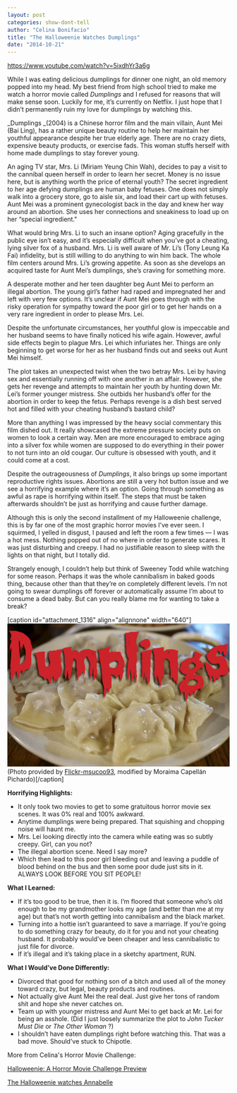```yaml
---
layout: post
categories: show-dont-tell
author: "Celina Bonifacio"
title: "The Halloweenie Watches Dumplings"
date: "2014-10-21"
---
```


https://www.youtube.com/watch?v=5ixdhYr3a6g

While I was eating delicious dumplings for dinner one night, an old memory popped into my head. My best friend from high school tried to make me watch a horror movie called _Dumplings_ and I refused for reasons that will make sense soon. Luckily for me, it’s currently on Netflix. I just hope that I didn’t permanently ruin my love for dumplings by watching this.

_Dumplings _(2004) is a Chinese horror film and the main villain, Aunt Mei (Bai Ling), has a rather unique beauty routine to help her maintain her youthful appearance despite her true elderly age. There are no crazy diets, expensive beauty products, or exercise fads. This woman stuffs herself with home made dumplings to stay forever young.

An aging TV star, Mrs. Li (Miriam Yeung Chin Wah), decides to pay a visit to the cannibal queen herself in order to learn her secret. Money is no issue here, but is anything worth the price of eternal youth? The secret ingredient to her age defying dumplings are human baby fetuses. One does not simply walk into a grocery store, go to aisle six, and load their cart up with fetuses. Aunt Mei was a prominent gynecologist back in the day and knew her way around an abortion. She uses her connections and sneakiness to load up on her “special ingredient."

What would bring Mrs. Li to such an insane option? Aging gracefully in the public eye isn’t easy, and it’s especially difficult when you’ve got a cheating, lying silver fox of a husband. Mrs. Li is well aware of Mr. Li’s (Tony Leung Ka Fai) infidelity, but is still willing to do anything to win him back. The whole film centers around Mrs. Li’s growing appetite. As soon as she develops an acquired taste for Aunt Mei’s dumplings, she’s craving for something more.

A desperate mother and her teen daughter beg Aunt Mei to perform an illegal abortion. The young girl’s father had raped and impregnated her and left with very few options. It’s unclear if Aunt Mei goes through with the risky operation for sympathy toward the poor girl or to get her hands on a very rare ingredient in order to please Mrs. Lei.

Despite the unfortunate circumstances, her youthful glow is impeccable and her husband seems to have finally noticed his wife again. However, awful side effects begin to plague Mrs. Lei which infuriates her. Things are only beginning to get worse for her as her husband finds out and seeks out Aunt Mei himself.

The plot takes an unexpected twist when the two betray Mrs. Lei by having sex and essentially running off with one another in an affair. However, she gets her revenge and attempts to maintain her youth by hunting down Mr. Lei’s former younger mistress. She outbids her husband’s offer for the abortion in order to keep the fetus. Perhaps revenge is a dish best served hot and filled with your cheating husband’s bastard child?

More than anything I was impressed by the heavy social commentary this film dished out. It really showcased the extreme pressure society puts on women to look a certain way. Men are more encouraged to embrace aging into a silver fox while women are supposed to do everything in their power to not turn into an old cougar. Our culture is obsessed with youth, and it could come at a cost.

Despite the outrageousness of _Dumplings_, it also brings up some important reproductive rights issues. Abortions are still a very hot button issue and we see a horrifying example where it’s an option. Going through something as awful as rape is horrifying within itself. The steps that must be taken afterwards shouldn’t be just as horrifying and cause further damage.

Although this is only the second installment of my Halloweenie challenge, this is by far one of the most graphic horror movies I’ve ever seen. I squirmed, I yelled in disgust, I paused and left the room a few times — I was a hot mess. Nothing popped out of no where in order to generate scares. It was just disturbing and creepy. I had no justifiable reason to sleep with the lights on that night, but I totally did.

Strangely enough, I couldn’t help but think of Sweeney Todd while watching for some reason. Perhaps it was the whole cannibalism in baked goods thing, because other than that they’re on completely different levels. I’m not going to swear dumplings off forever or automatically assume I’m about to consume a dead baby. But can you really blame me for wanting to take a break?

\[caption id="attachment\_1316" align="alignnone" width="640"\][![(Photo provided by Flickr-msucoo93, modified by Moraima Capellán Pichardo)](images/dumplings.jpg)](http://www.thehighscreen.com/wp-content/uploads/2014/10/dumplings.jpg) (Photo provided by [Flickr-msucoo93](http://www.flickr.com/photos/srgtravel/14496393650/in/photolist-o5ZNMy-ntNLFH-bk3e2f-5ML3fv-bWbx7-9gqfc-nu8pYL-dU5UGX-jiK2BS-a3HjSt-4xTqq-buiQ6d-6ofpRA-dzoMvK-5WCte-69f9Ao-aCva2K-a4j5Eo-dzoMzc-hJf9cY-cR5V6C-aBjcGz-6s7rPB-7idJxS-6neCXE-b8mq38-8dX3PF-dVnLsT-cZesQQ-8dX5FT-8VYH9P-8RKfjZ-8e1jw1-5bRPFr-2isyPj-6s2nfA-5ZSe8J-8dX5TD-dVtpwq-d5Ptmw-9nEcY-2n1Cw4-otZegf-m5bTQ4-fvhQdu-dx3SMV-7jUMuF-4vc4HX-iEh45X-iy88Hu), modified by Moraima Capellán Pichardo)\[/caption\]

**Horrifying Highlights:**

- It only took two movies to get to some gratuitous horror movie sex scenes. It was 0% real and 100% awkward.
- Anytime dumplings were being prepared. That squishing and chopping noise will haunt me.
- Mrs. Lei looking directly into the camera while eating was so subtly creepy. Girl, can you not?
- The illegal abortion scene. Need I say more?
- Which then lead to this poor girl bleeding out and leaving a puddle of blood behind on the bus and then some poor dude just sits in it. ALWAYS LOOK BEFORE YOU SIT PEOPLE!

**What I Learned:**

- If it’s too good to be true, then it is. I’m floored that someone who’s old enough to be my grandmother looks my age (and better than me at my age) but that’s not worth getting into cannibalism and the black market.
- Turning into a hottie isn’t guaranteed to save a marriage. If you’re going to do something crazy for beauty, do it for you and not your cheating husband. It probably would’ve been cheaper and less cannibalistic to just file for divorce.
- If it’s illegal and it’s taking place in a sketchy apartment, RUN.

**What I Would’ve Done Differently:**

- Divorced that good for nothing son of a bitch and used all of the money toward crazy, but legal, beauty products and routines.
- Not actually give Aunt Mei the real deal. Just give her tons of random shit and hope she never catches on.
- Team up with younger mistress and Aunt Mei to get back at Mr. Lei for being an asshole. (Did I just loosely summarize the plot to _John Tucker Must Die_ or _The Other Woman_ ?)
- I shouldn’t have eaten dumplings right before watching this. That was a bad move. Should've stuck to Chipotle.


More from Celina's Horror Movie Challenge:

[Halloweenie: A Horror Movie Challenge Preview](http://www.thehighscreen.com/2014/10/halloweenie-a-horror-movie-challenge-preview/)

[The Halloweenie watches Annabelle](http://www.thehighscreen.com/2014/10/halloweenie-horror-movie-challenge-annabelle/)

